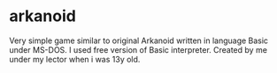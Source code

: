 # arkanoid

Very simple game similar to original Arkanoid written in language Basic under MS-DOS. 
I used free version of Basic interpreter.
Created by me under my lector when i was 13y old.
